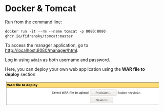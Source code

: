 # Docker & Tomcat

Run from the command line:

```
docker run -it --rm --name tomcat -p 8080:8080 ghcr.io/fidransky/tomcat:master
```

To access the manager application, go to [http://localhost:8080/manager/html](http://localhost:8080/manager/html).

Log in using `admin` as both username and password.

Here, you can deploy your own web application using the **WAR file to deploy** section:

![Deploy section](img/deploy.png)
